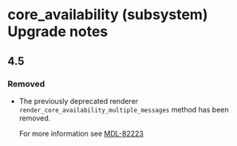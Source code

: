 # core_availability (subsystem) Upgrade notes

## 4.5

### Removed

- The previously deprecated renderer `render_core_availability_multiple_messages` method has been removed.

  For more information see [MDL-82223](https://tracker.agpu.org/browse/MDL-82223)
